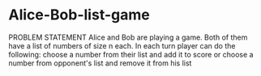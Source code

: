 # Alice-Bob-list-game

PROBLEM STATEMENT
Alice and Bob are playing a game. Both of them have a list of numbers of size n each.
In each turn player can do the following:
    choose a number from their list and add it to score or
    choose a number from opponent's list and remove it from his list
